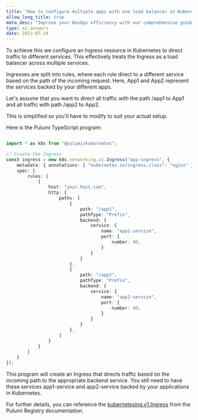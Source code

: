 ```yaml
---
title: "How to configure multiple apps with one load balancer in Kubernetes"
allow_long_title: true
meta_desc: "Improve your DevOps efficiency with our comprehensive guide on configuring multiple applications with a single load balancer in Kubernetes. This hands-on tutorial equips you with practical skills for better management of services and enhanced traffic distribution in your Kubernetes deployments."
type: ai-answers
date: 2023-07-24
---
```


To achieve this we configure an Ingress resource in Kubernetes to direct traffic to different services. This effectively treats the Ingress as a load balancer across multiple services.

Ingresses are split into rules, where each rule direct to a different service based on the path of the incoming request. Here, App1 and App2 represent the services backed by your different apps.

Let's assume that you want to direct all traffic with the path /app1 to App1 and all traffic with path /app2 to App2.

This is simplified so you'll have to modify to suit your actual setup.

Here is the Pulumi TypeScript program:

```typescript

import * as k8s from "@pulumi/kubernetes";

// Create the Ingress
const ingress = new k8s.networking.v1.Ingress("app-ingress", {
    metadata: { annotations: { "kubernetes.io/ingress.class": "nginx" } },
    spec: {
        rules: [
            {
                host: "your.host.com",
                http: {
                    paths: [
                        {
                            path: "/app1",
                            pathType: "Prefix",
                            backend: {
                                service: {
                                    name: "app1-service",
                                    port: {
                                        number: 80,
                                    }
                                }
                            }
                        },
                        {
                            path: "/app2",
                            pathType: "Prefix",
                            backend: {
                                service: {
                                    name: "app2-service",
                                    port: {
                                        number: 80,
                                    }
                                }
                            }
                        },
                    ]
                }
            }
        ]
    }
});


```

This program will create an Ingress that directs traffic based on the incoming path to the appropriate backend service. You still need to have these services app1-service and app2-service backed by your applications in Kubernetes.

For further details, you can reference the [kubernetesing.v1.Ingress](https://www.pulumi.com/registry/packages/kubernetes/api-docs/networking/v1/ingress/) from the Pulumi Registry documentation.
